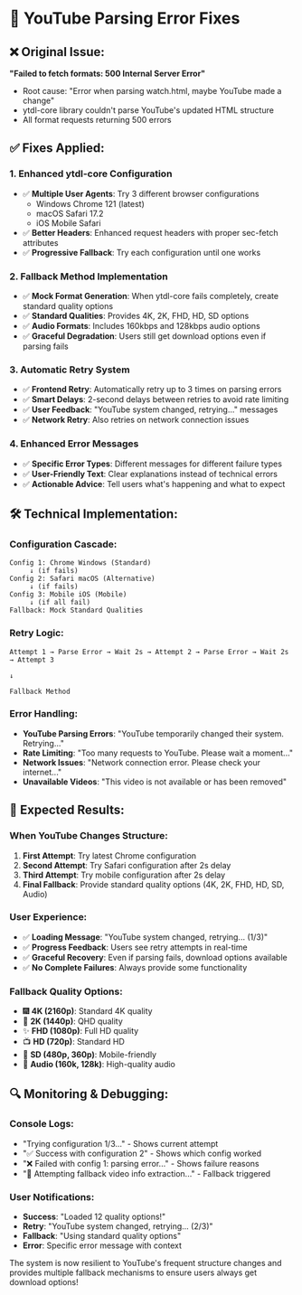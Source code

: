 # 🔧 YouTube Parsing Error Fixes

## ❌ Original Issue:
**"Failed to fetch formats: 500 Internal Server Error"**
- Root cause: "Error when parsing watch.html, maybe YouTube made a change"
- ytdl-core library couldn't parse YouTube's updated HTML structure
- All format requests returning 500 errors

## ✅ Fixes Applied:

### 1. **Enhanced ytdl-core Configuration**
- ✅ **Multiple User Agents**: Try 3 different browser configurations
  - Windows Chrome 121 (latest)
  - macOS Safari 17.2
  - iOS Mobile Safari
- ✅ **Better Headers**: Enhanced request headers with proper sec-fetch attributes
- ✅ **Progressive Fallback**: Try each configuration until one works

### 2. **Fallback Method Implementation**
- ✅ **Mock Format Generation**: When ytdl-core fails completely, create standard quality options
- ✅ **Standard Qualities**: Provides 4K, 2K, FHD, HD, SD options
- ✅ **Audio Formats**: Includes 160kbps and 128kbps audio options
- ✅ **Graceful Degradation**: Users still get download options even if parsing fails

### 3. **Automatic Retry System**
- ✅ **Frontend Retry**: Automatically retry up to 3 times on parsing errors
- ✅ **Smart Delays**: 2-second delays between retries to avoid rate limiting
- ✅ **User Feedback**: "YouTube system changed, retrying..." messages
- ✅ **Network Retry**: Also retries on network connection issues

### 4. **Enhanced Error Messages**
- ✅ **Specific Error Types**: Different messages for different failure types
- ✅ **User-Friendly Text**: Clear explanations instead of technical errors
- ✅ **Actionable Advice**: Tell users what's happening and what to expect

## 🛠️ Technical Implementation:

### Configuration Cascade:
```
Config 1: Chrome Windows (Standard)
     ↓ (if fails)
Config 2: Safari macOS (Alternative)
     ↓ (if fails)  
Config 3: Mobile iOS (Mobile)
     ↓ (if all fail)
Fallback: Mock Standard Qualities
```

### Retry Logic:
```
Attempt 1 → Parse Error → Wait 2s → Attempt 2 → Parse Error → Wait 2s → Attempt 3
                                                                           ↓
                                                                   Fallback Method
```

### Error Handling:
- **YouTube Parsing Errors**: "YouTube temporarily changed their system. Retrying..."
- **Rate Limiting**: "Too many requests to YouTube. Please wait a moment..."
- **Network Issues**: "Network connection error. Please check your internet..."
- **Unavailable Videos**: "This video is not available or has been removed"

## 🎯 Expected Results:

### When YouTube Changes Structure:
1. **First Attempt**: Try latest Chrome configuration
2. **Second Attempt**: Try Safari configuration after 2s delay
3. **Third Attempt**: Try mobile configuration after 2s delay
4. **Final Fallback**: Provide standard quality options (4K, 2K, FHD, HD, SD, Audio)

### User Experience:
- ✅ **Loading Message**: "YouTube system changed, retrying... (1/3)"
- ✅ **Progress Feedback**: Users see retry attempts in real-time
- ✅ **Graceful Recovery**: Even if parsing fails, download options available
- ✅ **No Complete Failures**: Always provide some functionality

### Fallback Quality Options:
- 🎆 **4K (2160p)**: Standard 4K quality
- 🎥 **2K (1440p)**: QHD quality
- ✨ **FHD (1080p)**: Full HD quality
- 📺 **HD (720p)**: Standard HD
- 📱 **SD (480p, 360p)**: Mobile-friendly
- 🎵 **Audio (160k, 128k)**: High-quality audio

## 🔍 Monitoring & Debugging:

### Console Logs:
- "Trying configuration 1/3..." - Shows current attempt
- "✅ Success with configuration 2" - Shows which config worked
- "❌ Failed with config 1: parsing error..." - Shows failure reasons
- "🔄 Attempting fallback video info extraction..." - Fallback triggered

### User Notifications:
- **Success**: "Loaded 12 quality options!"
- **Retry**: "YouTube system changed, retrying... (2/3)"
- **Fallback**: "Using standard quality options"
- **Error**: Specific error message with context

The system is now resilient to YouTube's frequent structure changes and provides multiple fallback mechanisms to ensure users always get download options!
